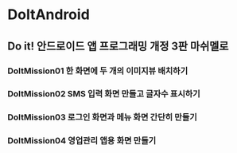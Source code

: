 # DoItAndroid

## Do it! 안드로이드 앱 프로그래밍 개정 3판 마쉬멜로

### DoItMission01 한 화면에 두 개의 이미지뷰 배치하기
### DoItMission02 SMS 입력 화면 만들고 글자수 표시하기
### DoItMission03 로그인 화면과 메뉴 화면 간단히 만들기
### DoItMission04 영업관리 앱용 화면 만들기

